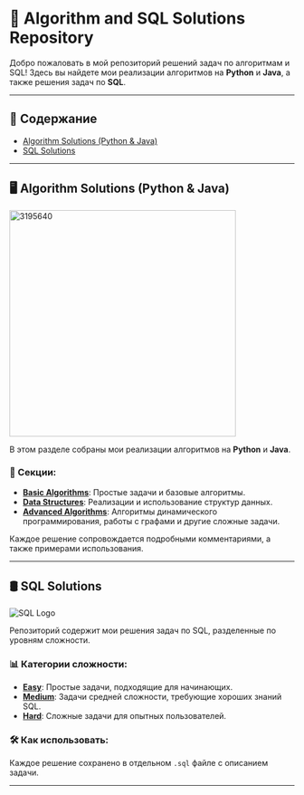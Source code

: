 # 🚀 Algorithm and SQL Solutions Repository

Добро пожаловать в мой репозиторий решений задач по алгоритмам и SQL! Здесь вы найдете мои реализации алгоритмов на **Python** и **Java**, а также решения задач по **SQL**.

---

## 📂 Содержание

- [Algorithm Solutions (Python & Java)](https://github.com/InventorDreamer/LeetCode/tree/main/Algorithms)
- [SQL Solutions](https://github.com/InventorDreamer/LeetCode/tree/main/SQL)

---

## 🖥 Algorithm Solutions (Python & Java)

<img src="https://github.com/user-attachments/assets/e10704a6-1c45-42e4-812e-dcf610b7a0ef" alt="3195640" width="400"/>


В этом разделе собраны мои реализации алгоритмов на **Python** и **Java**.

### 🔗 Секции:
- [**Basic Algorithms**](./Algorithms/Basic): Простые задачи и базовые алгоритмы.
- [**Data Structures**](./Algorithms/DataStructures): Реализации и использование структур данных.
- [**Advanced Algorithms**](./Algorithms/Advanced): Алгоритмы динамического программирования, работы с графами и другие сложные задачи.

Каждое решение сопровождается подробными комментариями, а также примерами использования.

---

## 🛢 SQL Solutions

![SQL Logo](https://github.com/user-attachments/assets/d39db275-889a-4aca-b556-172e1cae5ed6)

Репозиторий содержит мои решения задач по SQL, разделенные по уровням сложности.

### 📊 Категории сложности:
- [**Easy**](https://github.com/InventorDreamer/LeetCode/tree/main/SQL/EASY_LEVEL): Простые задачи, подходящие для начинающих.
- [**Medium**](https://github.com/InventorDreamer/LeetCode/tree/main/SQL/MEDIUM_LEVEL): Задачи средней сложности, требующие хороших знаний SQL.
- [**Hard**](https://github.com/InventorDreamer/LeetCode/tree/main/SQL/HARD_LEVEL): Сложные задачи для опытных пользователей.

### 🛠 Как использовать:
Каждое решение сохранено в отдельном `.sql` файле с описанием задачи.

---
